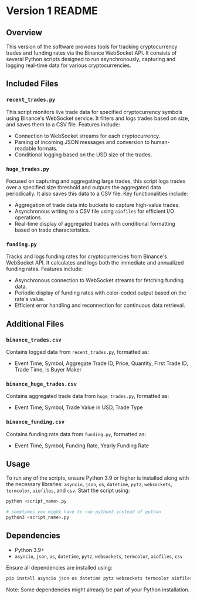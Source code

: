 
# Version 1 README

## Overview

This version of the software provides tools for tracking cryptocurrency trades and funding rates via the Binance WebSocket API. It consists of several Python scripts designed to run asynchronously, capturing and logging real-time data for various cryptocurrencies.

## Included Files

### `recent_trades.py`

This script monitors live trade data for specified cryptocurrency symbols using Binance's WebSocket service. It filters and logs trades based on size, and saves them to a CSV file. Features include:
- Connection to WebSocket streams for each cryptocurrency.
- Parsing of incoming JSON messages and conversion to human-readable formats.
- Conditional logging based on the USD size of the trades.

### `huge_trades.py`

Focused on capturing and aggregating large trades, this script logs trades over a specified size threshold and outputs the aggregated data periodically. It also saves this data to a CSV file. Key functionalities include:
- Aggregation of trade data into buckets to capture high-value trades.
- Asynchronous writing to a CSV file using `aiofiles` for efficient I/O operations.
- Real-time display of aggregated trades with conditional formatting based on trade characteristics.

### `funding.py`

Tracks and logs funding rates for cryptocurrencies from Binance's WebSocket API. It calculates and logs both the immediate and annualized funding rates. Features include:
- Asynchronous connection to WebSocket streams for fetching funding data.
- Periodic display of funding rates with color-coded output based on the rate's value.
- Efficient error handling and reconnection for continuous data retrieval.

## Additional Files

### `binance_trades.csv`

Contains logged data from `recent_trades.py`, formatted as:
- Event Time, Symbol, Aggregate Trade ID, Price, Quantity, First Trade ID, Trade Time, Is Buyer Maker

### `binance_huge_trades.csv`

Contains aggregated trade data from `huge_trades.py`, formatted as:
- Event Time, Symbol, Trade Value in USD, Trade Type

### `binance_funding.csv`

Contains funding rate data from `funding.py`, formatted as:
- Event Time, Symbol, Funding Rate, Yearly Funding Rate

## Usage

To run any of the scripts, ensure Python 3.9 or higher is installed along with the necessary libraries: `asyncio`, `json`, `os`, `datetime`, `pytz`, `websockets`, `termcolor`, `aiofiles`, and `csv`. Start the script using:
```bash
python <script_name>.py

# sometimes you might have to run python3 instead of python
python3 <script_name>.py
```

## Dependencies

- Python 3.9+
- `asyncio`, `json`, `os`, `datetime`, `pytz`, `websockets`, `termcolor`, `aiofiles`, `csv`

Ensure all dependencies are installed using:
```bash
pip install asyncio json os datetime pytz websockets termcolor aiofiles csv
```

Note: Some dependencies might already be part of your Python installation.
